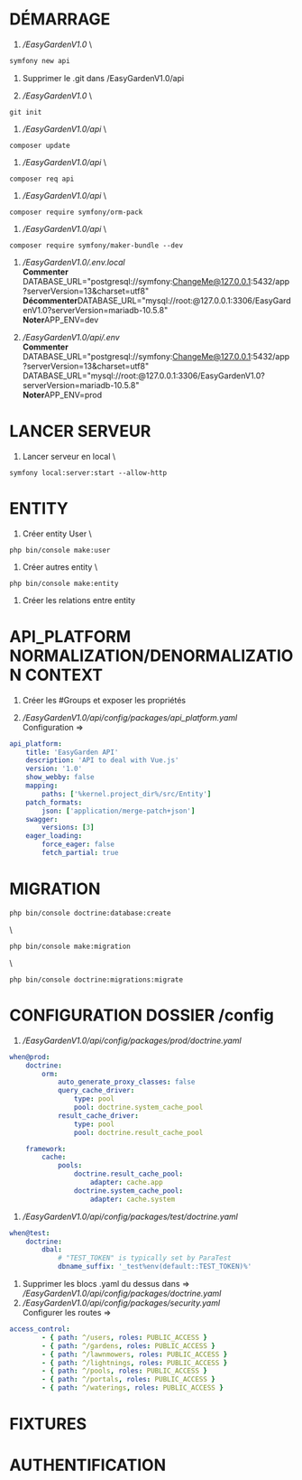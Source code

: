 # DÉMARRAGE
1. */EasyGardenV1.0*
\
```cmd
symfony new api
```

1. Supprimer le .git dans /EasyGardenV1.0/api

1. */EasyGardenV1.0*
\
```
git init
```

1. */EasyGardenV1.0/api*
\
```
composer update
```

1. */EasyGardenV1.0/api*
\
```
composer req api
```

1. */EasyGardenV1.0/api*
\
```
composer require symfony/orm-pack
```

1. */EasyGardenV1.0/api*
\
```
composer require symfony/maker-bundle --dev
```

1. */EasyGardenV1.0/.env.local*
\
**Commenter** DATABASE_URL="postgresql://symfony:ChangeMe@127.0.0.1:5432/app?serverVersion=13&charset=utf8"
\
**Décommenter**DATABASE_URL="mysql://root:@127.0.0.1:3306/EasyGardenV1.0?serverVersion=mariadb-10.5.8"
\
**Noter**APP_ENV=dev

1. */EasyGardenV1.0/api/.env*
\
**Commenter** DATABASE_URL="postgresql://symfony:ChangeMe@127.0.0.1:5432/app?serverVersion=13&charset=utf8"
\
DATABASE_URL="mysql://root:@127.0.0.1:3306/EasyGardenV1.0?serverVersion=mariadb-10.5.8"
\
**Noter**APP_ENV=prod

# LANCER SERVEUR
1. Lancer serveur en local
\
```
symfony local:server:start --allow-http
```

# ENTITY
1. Créer entity User
\
```
php bin/console make:user
```

1. Créer autres entity
\
```
php bin/console make:entity
```

1. Créer les relations entre entity

# API_PLATFORM NORMALIZATION/DENORMALIZATION CONTEXT
1. Créer les #Groups et exposer les propriétés

1. */EasyGardenV1.0/api/config/packages/api_platform.yaml*
\
Configuration =>
```yaml
api_platform:
    title: 'EasyGarden API'
    description: 'API to deal with Vue.js'
    version: '1.0'
    show_webby: false
    mapping:
        paths: ['%kernel.project_dir%/src/Entity']
    patch_formats:
        json: ['application/merge-patch+json']
    swagger:
        versions: [3]
    eager_loading:
        force_eager: false
        fetch_partial: true
```

# MIGRATION
```
php bin/console doctrine:database:create
```
\
```
php bin/console make:migration
```
\
```
php bin/console doctrine:migrations:migrate
```

# CONFIGURATION DOSSIER /config
1. */EasyGardenV1.0/api/config/packages/prod/doctrine.yaml*
```yaml
when@prod:
    doctrine:
        orm:
            auto_generate_proxy_classes: false
            query_cache_driver:
                type: pool
                pool: doctrine.system_cache_pool
            result_cache_driver:
                type: pool
                pool: doctrine.result_cache_pool

    framework:
        cache:
            pools:
                doctrine.result_cache_pool:
                    adapter: cache.app
                doctrine.system_cache_pool:
                    adapter: cache.system
```
1. */EasyGardenV1.0/api/config/packages/test/doctrine.yaml*
```yaml
when@test:
    doctrine:
        dbal:
            # "TEST_TOKEN" is typically set by ParaTest
            dbname_suffix: '_test%env(default::TEST_TOKEN)%'
```
1. Supprimer les blocs .yaml du dessus dans =>
\
*/EasyGardenV1.0/api/config/packages/doctrine.yaml*
1. */EasyGardenV1.0/api/config/packages/security.yaml*
\
Configurer les routes =>
```yaml
access_control:
        - { path: ^/users, roles: PUBLIC_ACCESS }
        - { path: ^/gardens, roles: PUBLIC_ACCESS }
        - { path: ^/lawnmowers, roles: PUBLIC_ACCESS }
        - { path: ^/lightnings, roles: PUBLIC_ACCESS }
        - { path: ^/pools, roles: PUBLIC_ACCESS }
        - { path: ^/portals, roles: PUBLIC_ACCESS }
        - { path: ^/waterings, roles: PUBLIC_ACCESS }
```

# FIXTURES


# AUTHENTIFICATION
